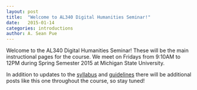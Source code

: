```yaml
---
layout: post
title:  "Welcome to AL340 Digital Humanities Seminar!"
date:   2015-01-14
categories: introductions
author: A. Sean Pue
---
```


Welcome to the AL340 Digital Humanities Seminar! These will be the main instructional
pages for the course. We meet on Fridays from 9:10AM to 12PM during Spring Semester 2015
at Michigan State University.

In addition to updates to the [syllabus] and [guidelines] there will
be additional posts like this one throughout the course, so stay tuned!

[guidelines]: /guidelines
[syllabus]: /syllabus
